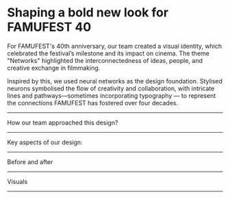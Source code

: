 # Shaping a bold new look for FAMUFEST 40 

For FAMUFEST's 40th anniversary, our team created a visual identity, which celebrated the festival’s milestone and its impact on cinema. The theme "Networks" highlighted the interconnectedness of ideas, people, and creative exchange in filmmaking.

Inspired by this, we used neural networks as the design foundation. Stylised neurons symbolised the flow of creativity and collaboration, with intricate lines and pathways—sometimes incorporating typography — to represent the connections FAMUFEST has fostered over four decades.

---

How our team approached this design? 

---

Key aspects of our design: 

---

Before and after

---

Visuals

---
